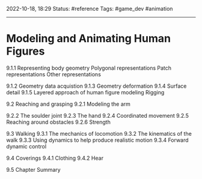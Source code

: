 2022-10-18, 18:29
Status: #reference
Tags: #game_dev #animation

---

# Modeling and Animating Human Figures

9.1.1 Representing body geometry
Polygonal representations
Patch representations
Other representations

9.1.2 Geometry data acquistion
9.1.3 Geometry deformation
9.1.4 Surface detail
9.1.5 Layered approach of human figure modeling
Rigging

9.2 Reaching and grasping
9.2.1 Modeling the arm

9.2.2 The soulder joint
9.2.3 The hand
9.2.4 Coordinated movement
9.2.5 Reaching around obstacles
9.2.6 Strength

9.3 Walking
9.3.1 The mechanics of locomotion
9.3.2 The kinematics of the walk
9.3.3 Using dynamics to help produce realistic motion
9.3.4 Forward dynamic control

9.4 Coverings
9.4.1 Clothing
9.4.2 Hear

9.5 Chapter Summary
